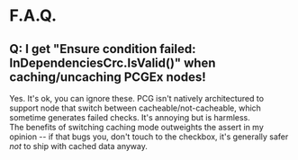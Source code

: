 # F.A.Q.

## Q: I get "Ensure condition failed: InDependenciesCrc.IsValid()" when caching/uncaching PCGEx nodes!
Yes. It's ok, you can ignore these. PCG isn't natively architectured to support node that switch between cacheable/not-cacheable, which sometime generates failed checks. It's annoying but is harmless.  
The benefits of switching caching mode outweights the assert in my opinion -- if that bugs you, don't touch to the checkbox, it's generally safer *not* to ship with cached data anyway.

